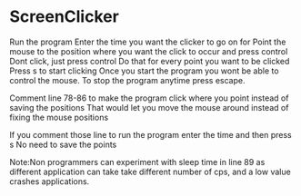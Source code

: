 # ScreenClicker
Run the program
Enter the time you want the clicker to go on for
Point the mouse to the position where you want the click to occur
and press control
Dont click, just press control
Do that for every point you want to be clicked
Press s to start clicking
Once you start the program you wont be able to control the mouse.
To stop the program anytime press escape.

Comment line 78-86 to make the program click where you point instead of saving the positions
That would let you move the mouse around instead of fixing the mouse positions

If you comment those line
to run the program enter the time 
and then press s
No need to save the points

Note:Non programmers can experiment with sleep time in line 89 as different application can take take different number of cps, and a low value crashes applications.
